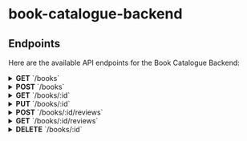 # book-catalogue-backend

<h2 id="endpoints">Endpoints</h2>

Here are the available API endpoints for the Book Catalogue Backend:

<details>
<summary><strong>GET</strong> `/books`</summary>
<p>Fetches a list of all books.</p>
</details>

<details>
<summary><strong>POST</strong> `/books`</summary>
<p>Adds a new book to the collection. Requires the book details in the request body.</p>
</details>

<details>
<summary><strong>GET</strong> `/books/:id`</summary>
<p>Fetches a single book by its unique ID.</p>
</details>

<details>
<summary><strong>PUT</strong> `/books/:id`</summary>
<p>Updates the details of a book by its ID. Requires the updated book details in the request body.</p>
</details>

<details>
<summary><strong>POST</strong> `/books/:id/reviews`</summary>
<p>Adds a review to a specific book. Requires the review content in the request body.</p>
</details>

<details>
<summary><strong>GET</strong> `/books/:id/reviews`</summary>
<p>Fetches reviews for a specific book by its ID.</p>
</details>

<details>
<summary><strong>DELETE</strong> `/books/:id`</summary>
<p>Deletes a book by its ID.</p>
</details>
